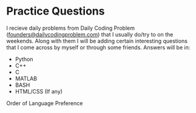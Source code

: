 # Practice Questions
I recieve daily problems from Daily Coding Problem (founders@dailycodingproblem.com) that I usually do/try to on the weekends.
Along with them I will be adding certain interesting questions that I come across by myself or through some friends.
Answers will be in:
<ul>
<li>Python
<li>C++
<li>C
<li>MATLAB
<li>BASH
<li>HTML/CSS (If any)
</ul>
Order of Language Preference
